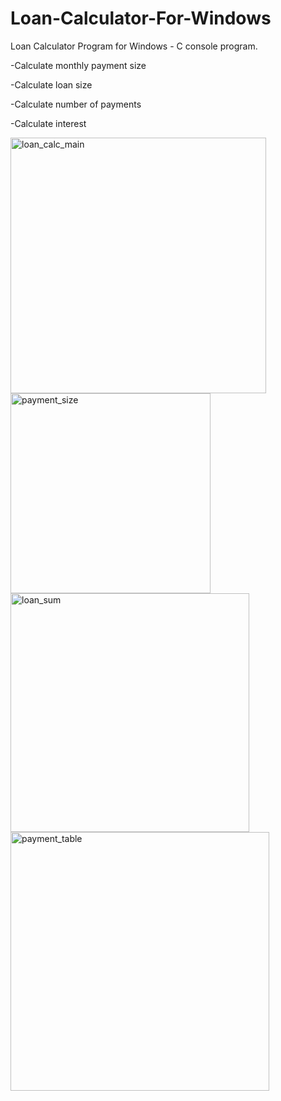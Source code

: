 # Loan-Calculator-For-Windows
Loan Calculator Program for Windows - C console program.

-Calculate monthly payment size

-Calculate loan size

-Calculate number of payments

-Calculate interest


<img width="409" alt="loan_calc_main" src="https://user-images.githubusercontent.com/18354549/107131272-ca5f8d00-6889-11eb-8ccf-90336e068ac0.PNG">

<img width="320" alt="payment_size" src="https://user-images.githubusercontent.com/18354549/107131274-caf82380-6889-11eb-8c16-7cf59c37c272.PNG">

<img width="382" alt="loan_sum" src="https://user-images.githubusercontent.com/18354549/107131273-caf82380-6889-11eb-803f-e7a2cfcc0244.PNG">

<img width="414" alt="payment_table" src="https://user-images.githubusercontent.com/18354549/107131275-caf82380-6889-11eb-8cc4-f912fca3e128.PNG">
